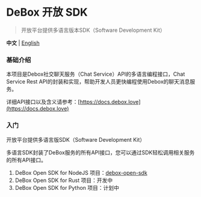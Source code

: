 # DeBox 开放 SDK

> 开放平台提供多语言版本SDK（Software Development Kit）

**中文** | [English](./README.md)

### 基础介绍

本项目是Debox社交聊天服务（Chat Service）API的多语言编程接口，Chat Service Rest API的封装和实现，帮助开发人员更快编程使用Debox的聊天消息服务。

详细API接口以及含义请参考：[https://docs.debox.love](https://docs.debox.love)

### 入门

开放平台提供多语言版SDK（Software Development Kit）

多语言SDK封装了DeBox服务的所有API接口，您可以通过SDK轻松调用相关服务的所有API接口。

1. DeBox Open SDK for NodeJS 项目：[debox-open-sdk](./packages/node/README.md)
2. DeBox Open SDK for Rust 项目：开发中
3. DeBox Open SDK for Python 项目：计划中
